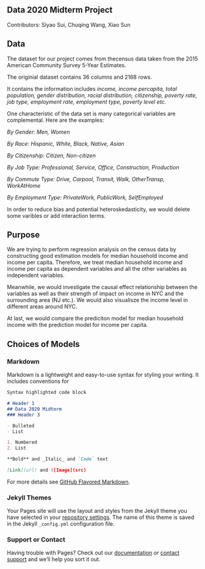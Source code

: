 ## Data 2020 Midterm Project



Contributors:
Siyao Sui, Chuqing Wang, Xiao Sun


## Data

The dataset for our project comes from thecensus data taken from the 2015 American Community Survey 5-Year Estimates. 

The originial dataset contains 36 columns and 2168 rows.

It contains the information includes *income, income percapita, total population, gender distribution, racial distribution, citizenship, poverty rate, job type, employment rate, employment type, poverty level etc.*

One characteristic of the data set is many categorical variables are complemental. Here are the examples:

*By Gender: Men, Women*

*By Race: Hispanic, White, Black, Native, Asian*

*By Citizenship: Citizen, Non-citizen*

*By Job Type: Professional, Service, Office, Construction, Production*

*By Commute Type: Drive, Carpool, Transit, Walk, OtherTransp, WorkAtHome*

*By Employment Type: PrivateWork, PublicWork, SelfEmployed*

In order to reduce bias and potential heteroskedasticity, we would delete some varibles or add interaction terms.

## Purpose

We are trying to perform regression analysis on the census data by constructing good estimation models for median household income and income per capita. Therefore, we treat median household income and income per capita as dependent variables and all the other variables as independent variables. 

Meanwhile, we would investigate the causal effect relationship between the variables as well as their strength of impact on income in NYC and the surrounding area (NJ etc.). We would also visualisze the income level in different areas around NYC. 

At last, we would compare the prediciton model for median household income with the prediction model for income per capita.


## Choices of Models 










### Markdown

Markdown is a lightweight and easy-to-use syntax for styling your writing. It includes conventions for

```markdown
Syntax highlighted code block

# Header 1
## Data 2020 Midterm 
### Header 3

- Bulleted
- List

1. Numbered
2. List

**Bold** and _Italic_ and `Code` text

[Link](url) and ![Image](src)
```

For more details see [GitHub Flavored Markdown](https://guides.github.com/features/mastering-markdown/).

### Jekyll Themes

Your Pages site will use the layout and styles from the Jekyll theme you have selected in your [repository settings](https://github.com/ssui07/Data-2020-Midterm-Group-8/settings). The name of this theme is saved in the Jekyll `_config.yml` configuration file.

### Support or Contact

Having trouble with Pages? Check out our [documentation](https://help.github.com/categories/github-pages-basics/) or [contact support](https://github.com/contact) and we’ll help you sort it out.
